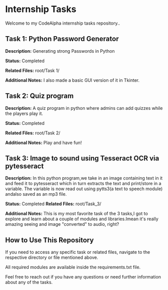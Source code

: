 # Internship Tasks

Welcome to my CodeAlpha internship tasks repository..

## Task 1: Python Password Generator

**Description:** Generating strong Passwords in Python

**Status:** Completed

**Related Files:** root/Task 1/

**Additional Notes:** I also made a basic GUI version of it in Tkinter.

## Task 2: Quiz program

**Description:** A quiz program in python where admins can add quizzes while the players play it.

**Status:** Completed

**Related Files:** root/Task 2/

**Additional Notes:** Play and have fun!

## Task 3: Image to sound using Tesseract OCR via pytesseract

**Description:** In this python program,we take in an image containing text in it and feed it to pytesseract which in turn extracts the text and print/store in a variable.
The variable is now read out using pytts3(a text to speech module) andalso saved as an mp3 file.

**Status:** Completed
**Related Files:** root/Task_3/

**Additional Notes:** This is my most favorite task of the 3 tasks,I got to explore and learn about a couple of modules and libraries.Imean it's really amazing seeing and image "converted" to audio, right?


## How to Use This Repository

If you need to access any specific task or related files, navigate to the respective directory or file mentioned above.

All required modules are available inside the requirements.txt file.

Feel free to reach out if you have any questions or need further information about any of the tasks.

